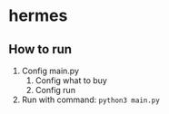 # hermes
## How to run
1. Config main.py
   1. Config what to buy
   2. Config run
2. Run with command:
   `python3 main.py`
